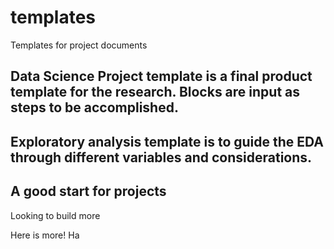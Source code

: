 # templates
Templates for project documents

## Data Science Project template is a final product template for the research. Blocks are input as steps to be accomplished.

## Exploratory analysis template is to guide the EDA through different variables and considerations.
## A good start for projects
Looking to build more

Here is more!  Ha
